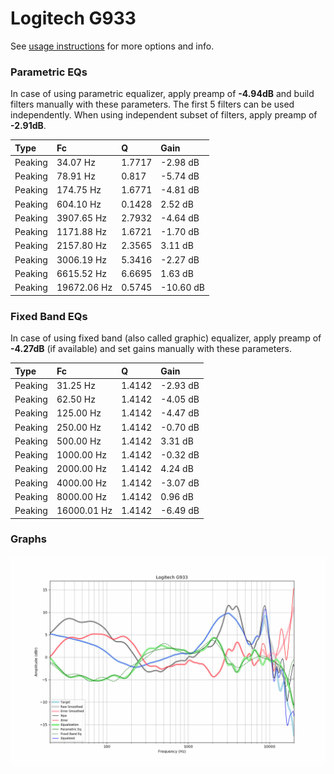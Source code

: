 # Logitech G933
See [usage instructions](https://github.com/jaakkopasanen/AutoEq#usage) for more options and info.

### Parametric EQs
In case of using parametric equalizer, apply preamp of **-4.94dB** and build filters manually
with these parameters. The first 5 filters can be used independently.
When using independent subset of filters, apply preamp of **-2.91dB**.

| Type    | Fc          |      Q | Gain      |
|:--------|:------------|:-------|:----------|
| Peaking | 34.07 Hz    | 1.7717 | -2.98 dB  |
| Peaking | 78.91 Hz    | 0.817  | -5.74 dB  |
| Peaking | 174.75 Hz   | 1.6771 | -4.81 dB  |
| Peaking | 604.10 Hz   | 0.1428 | 2.52 dB   |
| Peaking | 3907.65 Hz  | 2.7932 | -4.64 dB  |
| Peaking | 1171.88 Hz  | 1.6721 | -1.70 dB  |
| Peaking | 2157.80 Hz  | 2.3565 | 3.11 dB   |
| Peaking | 3006.19 Hz  | 5.3416 | -2.27 dB  |
| Peaking | 6615.52 Hz  | 6.6695 | 1.63 dB   |
| Peaking | 19672.06 Hz | 0.5745 | -10.60 dB |

### Fixed Band EQs
In case of using fixed band (also called graphic) equalizer, apply preamp of **-4.27dB**
(if available) and set gains manually with these parameters.

| Type    | Fc          |      Q | Gain     |
|:--------|:------------|:-------|:---------|
| Peaking | 31.25 Hz    | 1.4142 | -2.93 dB |
| Peaking | 62.50 Hz    | 1.4142 | -4.05 dB |
| Peaking | 125.00 Hz   | 1.4142 | -4.47 dB |
| Peaking | 250.00 Hz   | 1.4142 | -0.70 dB |
| Peaking | 500.00 Hz   | 1.4142 | 3.31 dB  |
| Peaking | 1000.00 Hz  | 1.4142 | -0.32 dB |
| Peaking | 2000.00 Hz  | 1.4142 | 4.24 dB  |
| Peaking | 4000.00 Hz  | 1.4142 | -3.07 dB |
| Peaking | 8000.00 Hz  | 1.4142 | 0.96 dB  |
| Peaking | 16000.01 Hz | 1.4142 | -6.49 dB |

### Graphs
![](./Logitech%20G933.png)